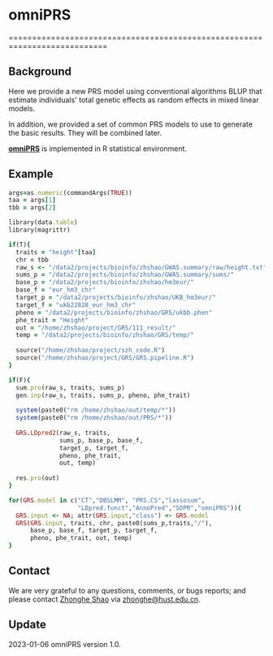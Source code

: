 # omniPRS
===========================================================================
## Background
Here we provide a new PRS model using conventional algorithms BLUP that estimate individuals' total genetic effects as random effects in mixed linear models.

In addition, we provided a set of common PRS models to use to generate the basic results. They will be combined later.

**[omniPRS](https://github.com/biostatShao/omniPRS)** is implemented in R statistical environment.

## Example
```ruby
args=as.numeric(commandArgs(TRUE))
taa = args[1]
tbb = args[2]

library(data.table)
library(magrittr)

if(T){
  traits = "height"[taa]
  chr = tbb
  raw_s <- "/data2/projects/bioinfo/zhshao/GWAS.summary/raw/height.txt"
  sums_p = "/data2/projects/bioinfo/zhshao/GWAS.summary/sums/"
  base_p = "/data2/projects/bioinfo/zhshao/hm3eur/"
  base_f = "eur_hm3_chr"
  target_p = "/data2/projects/bioinfo/zhshao/UKB_hm3eur/"
  target_f = "ukb22828_eur_hm3_chr"
  pheno = "/data2/projects/bioinfo/zhshao/GRS/ukbb.phen"
  phe_trait = "Height"
  out = "/home/zhshao/project/GRS/111_result/"
  temp = "/data2/projects/bioinfo/zhshao/GRS/temp/"
  
  source("/home/zhshao/project/szh_code.R")
  source("/home/zhshao/project/GRS/GRS.pipeline.R")
}

if(F){
  sum.pro(raw_s, traits, sums_p)
  gen.inp(raw_s, traits, sums_p, pheno, phe_trait)
  
  system(paste0("rm /home/zhshao/out/temp/*"))
  system(paste0("rm /home/zhshao/out/PRS/*"))
  
  GRS.LDpred2(raw_s, traits,
              sums_p, base_p, base_f,
              target_p, target_f,
              pheno, phe_trait,
              out, temp)
  
  res.pro(out)
}

for(GRS.model in c("CT","DBSLMM", "PRS.CS","lassosum",
                   "LDpred.funct","AnnoPred","SDPR","omniPRS")){
  GRS.input <- NA; attr(GRS.input,"class") <- GRS.model
  GRS(GRS.input, traits, chr, paste0(sums_p,traits,"/"), 
      base_p, base_f, target_p, target_f,
      pheno, phe_trait, out, temp)
}

```

## Contact
We are very grateful to any questions, comments, or bugs reports; and please contact [Zhonghe Shao](https://github.com/biostatShao) via zhonghe@hust.edu.cn.

## Update
2023-01-06 omniPRS version 1.0.
